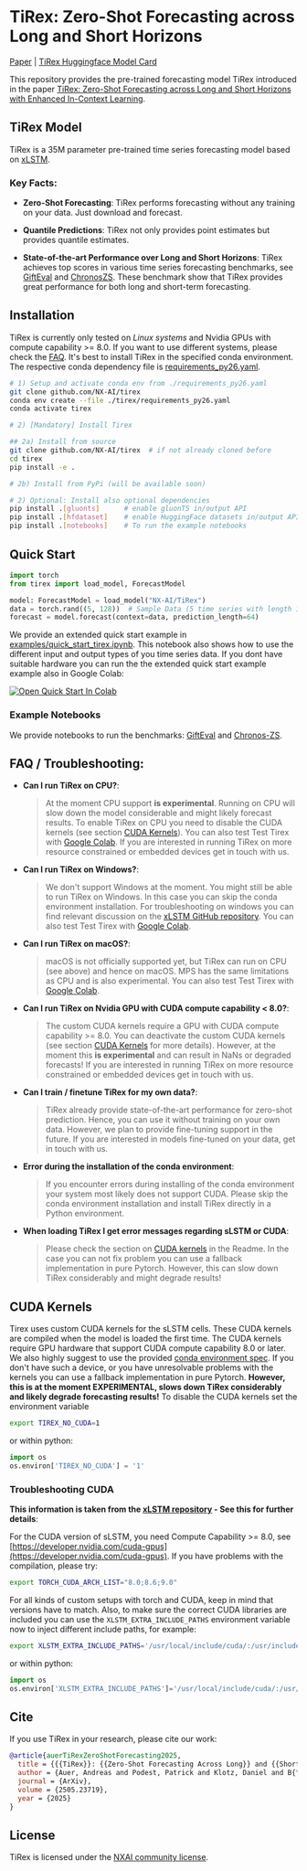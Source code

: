 # TiRex: Zero-Shot Forecasting across Long and Short Horizons

[Paper](https://arxiv.org/abs/2505.23719) | [TiRex Huggingface Model Card](https://huggingface.co/NX-AI/TiRex)


This repository provides the pre-trained forecasting model TiRex introduced in the paper
[TiRex: Zero-Shot Forecasting across Long and Short Horizons with Enhanced In-Context Learning](https://arxiv.org/abs/2505.23719).


## TiRex Model

TiRex is a 35M parameter pre-trained time series forecasting model based on [xLSTM](https://github.com/NX-AI/xlstm).

### Key Facts:

- **Zero-Shot Forecasting**:
  TiRex performs forecasting without any training on your data. Just download and forecast.

- **Quantile Predictions**:
  TiRex not only provides point estimates but provides quantile estimates.

- **State-of-the-art Performance over Long and Short Horizons**:
  TiRex achieves top scores in various time series forecasting benchmarks, see [GiftEval](https://huggingface.co/spaces/Salesforce/GIFT-Eval) and [ChronosZS](https://huggingface.co/spaces/autogluon/fev-leaderboard).
  These benchmark show that TiRex provides great performance for both long and short-term forecasting.

## Installation
TiRex is currently only tested on *Linux systems* and Nvidia GPUs with compute capability >= 8.0.
If you want to use different systems, please check the [FAQ](#faq--troubleshooting).
It's best to install TiRex in the specified conda environment.
The respective conda dependency file is [requirements_py26.yaml](./requirements_py26.yaml).

```sh
# 1) Setup and activate conda env from ./requirements_py26.yaml
git clone github.com/NX-AI/tirex
conda env create --file ./tirex/requirements_py26.yaml
conda activate tirex

# 2) [Mandatory] Install Tirex

## 2a) Install from source
git clone github.com/NX-AI/tirex  # if not already cloned before
cd tirex
pip install -e .

# 2b) Install from PyPi (will be available soon)

# 2) Optional: Install also optional dependencies
pip install .[gluonts]      # enable gluonTS in/output API
pip install .[hfdataset]    # enable HuggingFace datasets in/output API
pip install .[notebooks]    # To run the example notebooks
```


## Quick Start

```python
import torch
from tirex import load_model, ForecastModel

model: ForecastModel = load_model("NX-AI/TiRex")
data = torch.rand((5, 128))  # Sample Data (5 time series with length 128)
forecast = model.forecast(context=data, prediction_length=64)
```

We provide an extended quick start example in [examples/quick_start_tirex.ipynb](./examples/quick_start_tirex.ipynb).
This notebook also shows how to use the different input and output types of you time series data.
If you dont have suitable hardware you can run the the extended quick start example example also in Google Colab:

<a target="_blank" href="https://colab.research.google.com/github/NX-AI/tirex/blob/main/examples/quick_start_tirex.ipynb">
  <img src="https://colab.research.google.com/assets/colab-badge.svg" alt="Open Quick Start In Colab"/>
</a>

###  Example Notebooks

We provide notebooks to run the benchmarks: [GiftEval](./examples/gifteval/gifteval.ipynb) and [Chronos-ZS](./examples/chronos_zs/chronos_zs.ipynb).



## FAQ / Troubleshooting:

- **Can I run TiRex on CPU?**:
  > At the moment CPU support **is experimental**.
  Running on CPU will slow down the model considerable and might likely forecast results.
  To enable TiRex on CPU you need to disable the CUDA kernels (see section [CUDA Kernels](#cuda-kernels)).
  You can also test Test Tirex with [Google Colab](https://colab.research.google.com/github/NX-AI/tirex/blob/main/examples/quick_start_tirex.ipynb).
  If you are interested in running TiRex on more resource constrained or embedded devices get in touch with us.

- **Can I run TiRex on Windows?**:
  > We don't support Windows at the moment.
  You might still be able to run TiRex on Windows.
  In this case you can skip the conda environment installation.
  For troubleshooting on windows you can find relevant discussion on the [xLSTM GitHub repository](https://github.com/NX-AI/xlstm/issues?q=is%3Aissue%20state%3Aopen%20windows).
  You can also test Test Tirex with [Google Colab](https://colab.research.google.com/github/NX-AI/tirex/blob/main/examples/quick_start_tirex.ipynb).


- **Can I run TiRex on macOS?**:
  > macOS is not officially supported yet, but TiRex can run on CPU (see above) and hence on macOS.
 MPS has the same limitations as CPU and is also experimental.
  You can also test Test Tirex with [Google Colab](https://colab.research.google.com/github/NX-AI/tirex/blob/main/examples/quick_start_tirex.ipynb).


- **Can I run TiRex on Nvidia GPU with CUDA compute capability < 8.0?**:
  > The custom CUDA kernels require a GPU with CUDA compute capability >= 8.0.
  You can deactivate the custom CUDA kernels (see section [CUDA Kernels](#cuda-kernels) for more details).
  However, at the moment this **is experimental** and can result in NaNs or degraded forecasts!
  If you are interested in running TiRex on more resource constrained or embedded devices get in touch with us.

- **Can I train / finetune TiRex for my own data?**:
  > TiRex already provide state-of-the-art performance for zero-shot prediction. Hence, you can use it without training on your own data.
  However, we plan to provide fine-tuning support in the future.
  If you are interested in models fine-tuned on your data, get in touch with us.

- **Error during the installation of the conda environment**:
  > If you encounter errors during installing of the conda environment your system most likely does not support CUDA.
  Please skip the conda environment installation and install TiRex directly in a Python environment.

- **When loading TiRex I get error messages regarding sLSTM or CUDA**:
  > Please check the section on [CUDA kernels](#cuda-kernels) in the Readme.
  In the case you can not fix problem you can use a fallback implementation in pure Pytorch.
  However, this can slow down TiRex considerably and might degrade results!



## CUDA Kernels

Tirex uses custom CUDA kernels for the sLSTM cells.
These CUDA kernels are compiled when the model is loaded the first time.
The CUDA kernels require GPU hardware that support CUDA compute capability 8.0 or later.
We also highly suggest to use the provided [conda environment spec](./requirements_py26.yaml).
If you don't have such a device, or you have unresolvable problems with the kernels you can use a fallback implementation in pure Pytorch.
**However, this is at the moment **EXPERIMENTAL**, **slows** down TiRex considerably and likely **degrade forecasting** results!**
To disable the CUDA kernels set the environment variable
```bash
export TIREX_NO_CUDA=1
```
or within python:

```python
import os
os.environ['TIREX_NO_CUDA'] = '1'
```

### Troubleshooting CUDA

**This information is taken from the
[xLSTM repository](https://github.com/NX-AI/xlstm) - See this for further details**:

For the CUDA version of sLSTM, you need Compute Capability >= 8.0, see [https://developer.nvidia.com/cuda-gpus](https://developer.nvidia.com/cuda-gpus). If you have problems with the compilation, please try:
```bash
export TORCH_CUDA_ARCH_LIST="8.0;8.6;9.0"
```

For all kinds of custom setups with torch and CUDA, keep in mind that versions have to match. Also, to make sure the correct CUDA libraries are included you can use the `XLSTM_EXTRA_INCLUDE_PATHS` environment variable now to inject different include paths, for example:

```bash
export XLSTM_EXTRA_INCLUDE_PATHS='/usr/local/include/cuda/:/usr/include/cuda/'
```

or within python:

```python
import os
os.environ['XLSTM_EXTRA_INCLUDE_PATHS']='/usr/local/include/cuda/:/usr/include/cuda/'
```


## Cite

If you use TiRex in your research, please cite our work:

```bibtex
@article{auerTiRexZeroShotForecasting2025,
  title = {{{TiRex}}: {{Zero-Shot Forecasting Across Long}} and {{Short Horizons}} with {{Enhanced In-Context Learning}}},
  author = {Auer, Andreas and Podest, Patrick and Klotz, Daniel and B{\"o}ck, Sebastian and Klambauer, G{\"u}nter and Hochreiter, Sepp},
  journal = {ArXiv},
  volume = {2505.23719},   
  year = {2025}
}
```


## License

TiRex is licensed under the [NXAI community license](./LICENSE).
